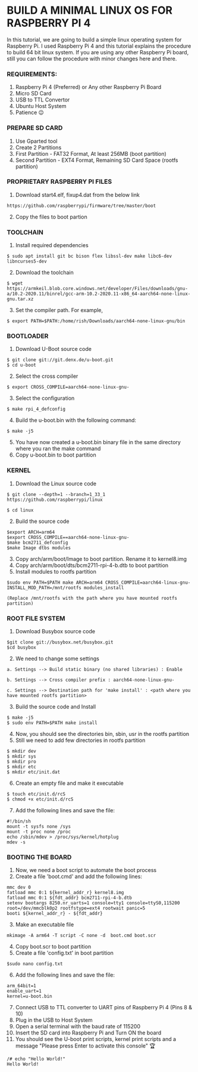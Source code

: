 # BUILD A MINIMAL LINUX OS FOR RASPBERRY PI 4

  In this tutorial, we are going to build a simple linux operating system for Raspberry Pi. I used Raspberry Pi 4 and this tutorial explains the procedure to build 64 bit linux system. If you are using any other Raspberry Pi board, still you can follow the procedure with minor changes here and there.

### REQUIREMENTS:

  1. Raspberry Pi 4 (Preferred) or Any other Raspberry Pi Board
  2. Micro SD Card
  3. USB to TTL Convertor
  4. Ubuntu Host System
  5. Patience 😉



### PREPARE SD CARD

  1. Use Gparted tool
  2. Create 2 Partitions
  3. First Partition - FAT32 Format, At least 256MB (boot partition)
  4. Second Partition - EXT4 Format, Remaining SD Card Space (rootfs partition)



### PROPRIETARY RASPBERRY PI FILES 

  1. Download start4.elf, fixup4.dat from the below link
  
    https://github.com/raspberrypi/firmware/tree/master/boot
  2. Copy the files to boot partion



### TOOLCHAIN

  1. Install required dependencies
  
    $ sudo apt install git bc bison flex libssl-dev make libc6-dev libncurses5-dev
  2. Download the toolchain
  
    $ wget https://armkeil.blob.core.windows.net/developer/Files/downloads/gnu-a/10.2-2020.11/binrel/gcc-arm-10.2-2020.11-x86_64-aarch64-none-linux-gnu.tar.xz
  3. Set the compiler path. For example, 
  
    $ export PATH=$PATH:/home/rish/Downloads/aarch64-none-linux-gnu/bin



### BOOTLOADER

  1. Download U-Boot source code
  
    $ git clone git://git.denx.de/u-boot.git
    $ cd u-boot
  2. Select the cross compiler
  
    $ export CROSS_COMPILE=aarch64-none-linux-gnu-
  3. Select the configuration
  
    $ make rpi_4_defconfig
  4. Build the u-boot.bin with the following command:
  
    $ make -j5 
  5. You have now created a u-boot.bin binary file in the same directory where you ran the make command
  6. Copy u-boot.bin to boot partition



### KERNEL

  1. Download the Linux source code
  
    $ git clone --depth=1 --branch=1_33_1 https://github.com/raspberrypi/linux
  
    $ cd linux
  2. Build the source code
  
    $export ARCH=arm64
    $export CROSS_COMPILE==aarch64-none-linux-gnu-
    $make bcm2711_defconfig
    $make Image dtbs modules
  3. Copy arch/arm/boot/Image to boot partition. Rename it to kernel8.img
  4. Copy arch/arm/boot/dts/bcm2711-rpi-4-b.dtb to boot partition
  5. Install modules to rootfs partition

    $sudo env PATH=$PATH make ARCH=arm64 CROSS_COMPILE=aarch64-linux-gnu- INSTALL_MOD_PATH=/mnt/rootfs modules_install
    
    (Replace /mnt/rootfs with the path where you have mounted rootfs partition)



### ROOT FILE SYSTEM 

  1. Download Busybox source code

    $git clone git://busybox.net/busybox.git
    $cd busybox
  2. We need to change some settings
  
    a. Settings --> Build static binary (no shared libraries) : Enable
   
    b. Settings --> Cross compiler prefix : aarch64-none-linux-gnu-
    
    c. Settings --> Destination path for 'make install' : <path where you have mounted rootfs partition>
    
  3. Build the source code and Install
  
    $ make -j5
    $ sudo env PATH=$PATH make install
  4. Now, you should see the directories bin, sbin, usr in the rootfs partition
  5. Still we need to add few directories in rootfs partition
  
    $ mkdir dev
    $ mkdir sys
    $ mkdir pro
    $ mkdir etc
    $ mkdir etc/init.dat
  6. Create an empty file and make it executable
  
    $ touch etc/init.d/rcS
    $ chmod +x etc/init.d/rcS
  7. Add the following lines and save the file:
  
    #!/bin/sh
    mount -t sysfs none /sys
    mount -t proc none /proc
    echo /sbin/mdev > /proc/sys/kernel/hotplug
    mdev -s
	
	
  
### BOOTING THE BOARD
  
  1. Now, we need a boot script to automate the boot process
  2. Create a file 'boot.cmd' and add the following lines:
  
    mmc dev 0
    fatload mmc 0:1 ${kernel_addr_r} kernel8.img
    fatload mmc 0:1 ${fdt_addr} bcm2711-rpi-4-b.dtb
    setenv bootargs 8250.nr_uarts=1 console=tty1 console=ttyS0,115200 root=/dev/mmcblk0p2 rootfstype=ext4 rootwait panic=5
    booti ${kernel_addr_r} - ${fdt_addr}
  3. Make an executable file
  
    mkimage -A arm64 -T script -C none -d  boot.cmd boot.scr
  4. Copy boot.scr to boot partition
  5. Create a file 'config.txt' in boot partition
  
    $sudo nano config.txt
  6. Add the following lines and save the file:
  
    arm_64bit=1
    enable_uart=1
    kernel=u-boot.bin
  7. Connect USB to TTL converter to UART pins of Raspberry Pi 4 (Pins 8 & 10)
  8. Plug in the USB to Host System
  9. Open a serial terminal with the baud rate of 115200
  10. Insert the SD card into Raspberry Pi and Turn ON the board
  11. You should see the U-boot print scripts, kernel print scripts and a message "Please press Enter to activate this console" 🏆
  
    /# echo "Hello World!"
    Hello World!
